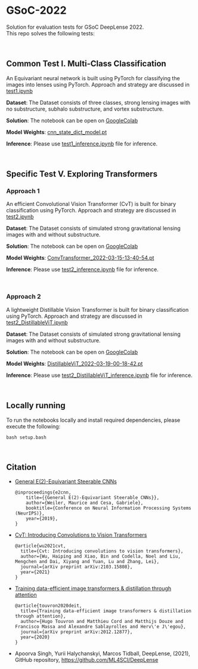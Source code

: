 # __GSoC-2022__
Solution for evaluation tests for GSoC DeepLense 2022. <br> 
This repo solves the following tests:

<br>

## __Common Test I. Multi-Class Classification__ ##
An Equivariant neural network is built using PyTorch for classifying the images into lenses using PyTorch. Approach and strategy are discussed in [test1.ipynb](./test1.ipynb)

**Dataset**: The Dataset consists of three classes, strong lensing images with no substructure, subhalo substructure, and vortex substructure. 

**Solution**: The notebook can be open on [GoogleColab](https://colab.research.google.com/github/sachdevkartik/GSoC-2022/blob/main/test1.ipynb)


**Model Weights**: [cnn_state_dict_model.pt](model/cnn_state_dict_model.pt)

**Inference**: Please use [test1_inference.ipynb](./test1_inference.ipynb) file for inference.


<br>

## __Specific Test V. Exploring Transformers__ ##

### __Approach 1__ ##

An efficient Convolutional Vision Transformer (CvT) is built for binary classification using PyTorch. Approach and strategy are discussed in [test2.ipynb](./test2.ipynb)

**Dataset**: The Dataset consists of simulated strong gravitational lensing images with and without substructure. 

**Solution**: The notebook can be open on [GoogleColab](https://colab.research.google.com/github/sachdevkartik/GSoC-2022/blob/main/test2.ipynb)

**Model Weights**: [ConvTransformer_2022-03-15-13-40-54.pt](model/ConvTransformer_2022-03-15-13-40-54.pt)

**Inference**: Please use [test2_inference.ipynb](./test2_inference.ipynb) file for inference.

<br>

### __Approach 2__ ##

A lightweight Distillable Vision Transformer is built for binary classification using PyTorch. Approach and strategy are discussed in [test2_DistillableViT.ipynb](./test2_DistillableViT.ipynb)

**Dataset**: The Dataset consists of simulated strong gravitational lensing images with and without substructure. 

**Solution**: The notebook can be open on [GoogleColab](https://colab.research.google.com/github/sachdevkartik/GSoC-2022/blob/main/test2_DistillableViT.ipynb)

**Model Weights**: [DistillableViT_2022-03-19-00-18-42.pt](model/DistillableViT_2022-03-19-00-18-42.pt)

**Inference**: Please use [test2_DistillableViT_inference.ipynb](./test2_DistillableViT_inference.ipynb) file for inference.

<br>


## __Locally running__
To run the notebooks locally and install required dependencies, please execute the following:
 ```
 bash setup.bash
  ```
<br>

## __Citation__


* [General E(2)-Equivariant Steerable CNNs](https://arxiv.org/abs/1911.08251)
 
    ```
    @inproceedings{e2cnn,
        title={{General E(2)-Equivariant Steerable CNNs}},
        author={Weiler, Maurice and Cesa, Gabriele},
        booktitle={Conference on Neural Information Processing Systems (NeurIPS)},
        year={2019},
    }
    ```
* [CvT: Introducing Convolutions to Vision Transformers](https://arxiv.org/abs/2103.15808)


  ```
  @article{wu2021cvt,
    title={Cvt: Introducing convolutions to vision transformers},
    author={Wu, Haiping and Xiao, Bin and Codella, Noel and Liu, Mengchen and Dai, Xiyang and Yuan, Lu and Zhang, Lei},
    journal={arXiv preprint arXiv:2103.15808},
    year={2021}
  }
  ```
* [Training data-efficient image transformers & distillation through attention](https://arxiv.org/pdf/2012.12877.pdf)


    ```
    @article{touvron2020deit,
      title={Training data-efficient image transformers & distillation through attention},
      author={Hugo Touvron and Matthieu Cord and Matthijs Douze and Francisco Massa and Alexandre Sablayrolles and Herv\'e J\'egou},
      journal={arXiv preprint arXiv:2012.12877},
      year={2020}
    }
    ```

* Apoorva Singh, Yurii Halychanskyi, Marcos Tidball, DeepLense, (2021), GitHub repository, https://github.com/ML4SCI/DeepLense


